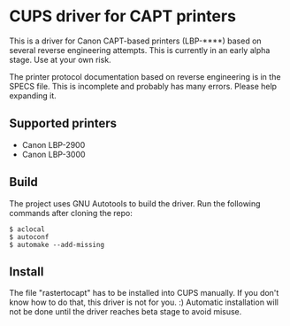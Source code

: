 CUPS driver for CAPT printers
=============================

This is a driver for Canon CAPT-based printers (LBP-****)
based on several reverse engineering attempts. This is
currently in an early alpha stage. Use at your own risk.

The printer protocol documentation based on reverse engineering
is in the SPECS file. This is incomplete and probably has many
errors. Please help expanding it.

Supported printers
------------------

  * Canon LBP-2900
  * Canon LBP-3000

Build
-----

The project uses GNU Autotools to build the driver.
Run the following commands after cloning the repo:

```
$ aclocal
$ autoconf
$ automake --add-missing
```

Install
-------

The file "rastertocapt" has to be installed into CUPS manually.
If you don't know how to do that, this driver is not for you. :)
Automatic installation will not be done until the driver reaches
beta stage to avoid misuse.
